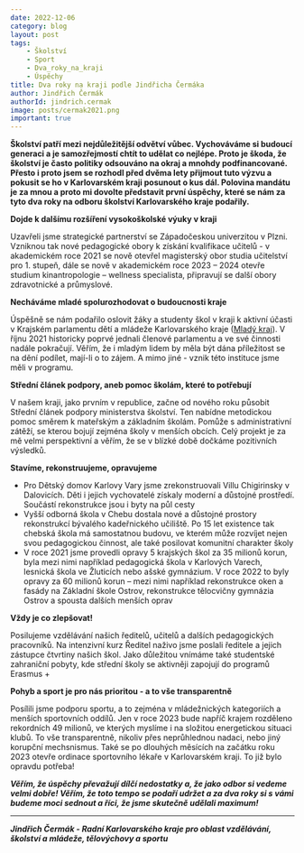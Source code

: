 ```yaml
---
date: 2022-12-06
category: blog
layout: post
tags:
    - Školství
    - Sport
    - Dva_roky_na_kraji
    - Úspěchy
title: Dva roky na kraji podle Jindřicha Čermáka
author: Jindřich Čermák
authorId: jindrich.cermak
image: posts/cermak2021.png
important: true
---
```

**Školství patří mezi nejdůležitější odvětví vůbec. Vychováváme si budoucí generaci a je samozřejmostí chtít to udělat co nejlépe. Proto je škoda, že školství je často politiky odsouváno na okraj a mnohdy podfinancované. Přesto i proto jsem se rozhodl před dvěma lety přijmout tuto výzvu a pokusit se ho v Karlovarském kraji posunout o kus dál. Polovina mandátu je za mnou a proto mi dovolte představit první úspěchy, které se nám za tyto dva roky na odboru školství Karlovarského kraje podařily.**

**Dojde k dalšímu rozšíření vysokoškolské výuky v kraji**

Uzavřeli jsme strategické partnerství se Západočeskou univerzitou v Plzni. Vzniknou tak nové pedagogické obory k získání kvalifikace učitelů - v akademickém roce 2021 se nově otevřel magisterský obor studia učitelství pro 1. stupeň, dále se nově v akademickém roce 2023 – 2024 otevře studium kinantropologie – wellness specialista, připravují se další obory zdravotnické a průmyslové. 

**Necháváme mladé spolurozhodovat o budoucnosti kraje**

Úspěšně se nám podařilo oslovit žáky a studenty škol v kraji k aktivní účasti v Krajském parlamentu dětí a mládeže Karlovarského kraje ([Mladý kraj](https://www.mladykraj.cz/)). V říjnu 2021 historicky poprvé jednali členové parlamentu a ve své činnosti nadále pokračují. Věřím, že i mladým lidem by měla být dána příležitost se na dění podílet, mají-li o to zájem. A mimo jiné - vznik této instituce jsme měli v programu. 

**Střední článek podpory, aneb pomoc školám, které to potřebují**

V našem kraji, jako prvním v republice, začne od nového roku působit Střední článek podpory ministerstva školství. Ten nabídne metodickou pomoc směrem k mateřským a základním školám. Pomůže s administrativní zátěží, se kterou bojují zejména školy v menších obcích. Celý projekt je za mě velmi perspektivní a věřím, že se v blízké době dočkáme pozitivních výsledků.

**Stavíme, rekonstruujeme, opravujeme**

  - Pro Dětský domov Karlovy Vary jsme zrekonstruovali Villu Chigirinsky v Dalovicích. Děti i jejich vychovatelé získaly moderní a důstojné prostředí. Součástí rekonstrukce jsou i byty na půl cesty
  - Vyšší odborná škola v Chebu dostala nové a důstojné prostory rekonstrukcí bývalého kadeřnického učiliště. Po 15 let existence tak chebská škola má samostatnou budovu, ve kterém může rozvíjet nejen svou pedagogickou činnost, ale také posilovat komunitní charakter školy
  - V roce 2021 jsme provedli opravy 5 krajských škol za 35 milionů korun, byla mezi nimi například pedagogická škola v Karlových Varech, lesnická škola ve Žluticích nebo ašské gymnázium. V roce 2022 to byly opravy za 60 milionů korun – mezi nimi například rekonstrukce oken a fasády na Základní škole Ostrov, rekonstrukce tělocvičny gymnázia Ostrov a spousta dalších menších oprav	

**Vždy je co zlepšovat!**

Posilujeme vzdělávání našich ředitelů, učitelů a dalších pedagogických pracovníků.  Na intenzivní kurz Ředitel naživo jsme poslali ředitele a jejich zástupce čtvrtiny našich škol. Jako důležitou vnímáme také studentské zahraniční pobyty, kde střední školy se aktivněji zapojují do programů Erasmus +	

**Pohyb a sport je pro nás prioritou - a to vše transparentně**

Posílili jsme podporu sportu, a to zejména v mládežnických kategoriích a menších sportovních oddílů. Jen v roce 2023 bude napříč krajem rozděleno rekordních 49 milionů, ve kterých myslíme i na složitou energetickou situaci klubů. To vše transparentně, nikoliv přes neprůhlednou nadaci, nebo jiný korupční mechsnismus. Také se po dlouhých měsících na začátku roku 2023 otevře ordinace sportovního lékaře v Karlovarském kraji. To již bylo opravdu potřeba!

***Věřím, že úspěchy převažují dílčí nedostatky a, že jako odbor si vedeme velmi dobře! Věřím, že toto tempo se podaří udržet a za dva roky si s vámi budeme moci sednout a říci, že jsme skutečně udělali maximum!***

---
***Jindřich Čermák - Radní Karlovarského kraje pro oblast vzdělávání, školství a mládeže, tělovýchovy a sportu***
